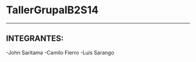 # TallerGrupalB2S14
--------------------
## INTEGRANTES: 
-John Saritama
-Camilo Fierro
-Luis Sarango




